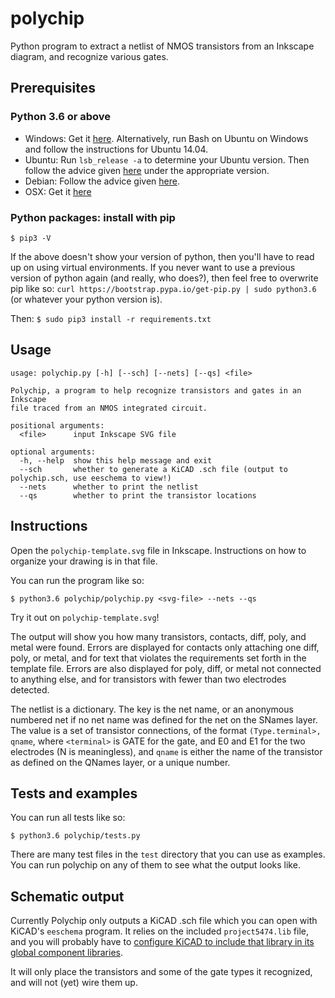 # polychip
Python program to extract a netlist of NMOS transistors from an Inkscape diagram, and recognize various gates.

## Prerequisites

### Python 3.6 or above
* Windows: Get it [here](https://www.python.org/downloads/). Alternatively, run Bash on Ubuntu on Windows and follow the instructions for Ubuntu 14.04.
* Ubuntu: Run `lsb_release -a` to determine your Ubuntu version. Then follow the advice given [here](https://askubuntu.com/questions/865554/how-do-i-install-python-3-6-using-apt-get) under the appropriate version.
* Debian: Follow the advice given [here](https://unix.stackexchange.com/questions/332641/how-to-install-python-3-6).
* OSX: Get it [here](https://www.python.org/downloads/mac-osx/)

### Python packages: install with pip
`$ pip3 -V`

If the above doesn't show your version of python, then you'll have to read up on using virtual environments. If you never want to use a previous version of python again (and really, who does?), then feel free to overwrite pip like so: `curl https://bootstrap.pypa.io/get-pip.py | sudo python3.6` (or whatever your python version is).

Then:
`$ sudo pip3 install -r requirements.txt`

## Usage
```
usage: polychip.py [-h] [--sch] [--nets] [--qs] <file>

Polychip, a program to help recognize transistors and gates in an Inkscape
file traced from an NMOS integrated circuit.

positional arguments:
  <file>      input Inkscape SVG file

optional arguments:
  -h, --help  show this help message and exit
  --sch       whether to generate a KiCAD .sch file (output to polychip.sch, use eeschema to view!)
  --nets      whether to print the netlist
  --qs        whether to print the transistor locations
```

## Instructions
Open the `polychip-template.svg` file in Inkscape. Instructions on how to organize your drawing is in that file.

You can run the program like so:

`$ python3.6 polychip/polychip.py <svg-file> --nets --qs`

Try it out on `polychip-template.svg`!

The output will show you how many transistors, contacts, diff, poly, and metal were found. Errors are displayed for contacts only attaching one diff, poly, or metal, and for text that violates the requirements set forth in the template file. Errors are also displayed for poly, diff, or metal not connected to anything else, and for transistors with fewer than two electrodes detected.

The netlist is a dictionary. The key is the net name, or an anonymous numbered net if no net name was defined for the net on the SNames layer. The value is a set of transistor connections, of the format `(Type.terminal>, qname`, where `<terminal>` is GATE for the gate, and E0 and E1 for the two electrodes (N is meaningless), and `qname` is either the name of the transistor as defined on the QNames layer, or a unique number.

## Tests and examples
You can run all tests like so:

`$ python3.6 polychip/tests.py`

There are many test files in the `test` directory that you can use as examples. You can run polychip on any of them to see what the output looks like.

## Schematic output
Currently Polychip only outputs a KiCAD .sch file which you can open with KiCAD's `eeschema` program. It relies on the included `project5474.lib` file, and you will probably have to [configure KiCAD to include that library in its global component libraries](https://www.accelerated-designs.com/help/KiCad_Library.html).

It will only place the transistors and some of the gate types it recognized, and will not (yet) wire them up.